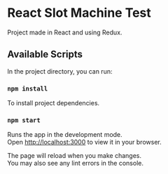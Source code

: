# React Slot Machine Test

Project made in React and using Redux.

## Available Scripts

In the project directory, you can run:

### `npm install`

To install project dependencies.

### `npm start`

Runs the app in the development mode.\
Open [http://localhost:3000](http://localhost:3000) to view it in your browser.

The page will reload when you make changes.\
You may also see any lint errors in the console.
